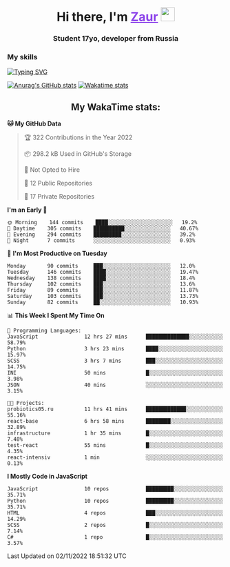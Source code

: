 <h1 align="center">
    Hi there, I'm 
    <a href="https://t.me/skyguy" target="_blank" style="color: #8C43EA">Zaur</a>
    <img src="https://github.com/blackcater/blackcater/raw/main/images/Hi.gif" height="32">
</h1>

<h3 align="center">
    Student 17yo, developer from Russia
</h3>  

### **My skills**
[![Typing SVG](https://readme-typing-svg.herokuapp.com?font=Oxanium&duration=3000&pause=1500&color=8C43EA&height=30&lines=Python:+FastAPI,+Flask,+Aiogram,+Telethon;SQL:+PostgreSQL,+SQLite;Javascript:+React.js;HTML,+CSS+(SCSS))](https://git.io/typing-svg)

[![Anurag's GitHub stats](https://github-readme-stats.vercel.app/api?username=mrskyguy&hide_title=true&count_private=true&show_icons=true&title_color=8C43EA&icon_color=BE57EA&bg_color=30,191919,341b56&text_color=B1B1B1&border_radius=10&hide_border=true)](https://github.com/anuraghazra/github-readme-stats)
[![Wakatime stats](https://github-readme-stats.vercel.app/api/wakatime?username=skyguy&hide_title=true&show_icons=true&title_color=8C43EA&icon_color=BE57EA&bg_color=30,191919,341b56&text_color=B1B1B1&border_radius=10&hide_border=true)](https://github.com/anuraghazra/github-readme-stats)


<h2 align="center"> My WakaTime stats: </h2>

<!--START_SECTION:waka-->
**🐱 My GitHub Data** 

> 🏆 322 Contributions in the Year 2022
 > 
> 📦 298.2 kB Used in GitHub's Storage 
 > 
> 🚫 Not Opted to Hire
 > 
> 📜 12 Public Repositories 
 > 
> 🔑 17 Private Repositories  
 > 
**I'm an Early 🐤** 

```text
🌞 Morning    144 commits    ████░░░░░░░░░░░░░░░░░░░░░   19.2% 
🌆 Daytime    305 commits    ██████████░░░░░░░░░░░░░░░   40.67% 
🌃 Evening    294 commits    █████████░░░░░░░░░░░░░░░░   39.2% 
🌙 Night      7 commits      ░░░░░░░░░░░░░░░░░░░░░░░░░   0.93%

```
📅 **I'm Most Productive on Tuesday** 

```text
Monday       90 commits     ███░░░░░░░░░░░░░░░░░░░░░░   12.0% 
Tuesday      146 commits    ████░░░░░░░░░░░░░░░░░░░░░   19.47% 
Wednesday    138 commits    ████░░░░░░░░░░░░░░░░░░░░░   18.4% 
Thursday     102 commits    ███░░░░░░░░░░░░░░░░░░░░░░   13.6% 
Friday       89 commits     ███░░░░░░░░░░░░░░░░░░░░░░   11.87% 
Saturday     103 commits    ███░░░░░░░░░░░░░░░░░░░░░░   13.73% 
Sunday       82 commits     ██░░░░░░░░░░░░░░░░░░░░░░░   10.93%

```


📊 **This Week I Spent My Time On** 

```text
💬 Programming Languages: 
JavaScript               12 hrs 27 mins      ██████████████░░░░░░░░░░░   58.79% 
Python                   3 hrs 23 mins       ████░░░░░░░░░░░░░░░░░░░░░   15.97% 
SCSS                     3 hrs 7 mins        ███░░░░░░░░░░░░░░░░░░░░░░   14.75% 
INI                      50 mins             █░░░░░░░░░░░░░░░░░░░░░░░░   3.98% 
JSON                     40 mins             ░░░░░░░░░░░░░░░░░░░░░░░░░   3.15%

🐱‍💻 Projects: 
probiotics05.ru          11 hrs 41 mins      █████████████░░░░░░░░░░░░   55.16% 
react-base               6 hrs 58 mins       ████████░░░░░░░░░░░░░░░░░   32.89% 
infrastructure           1 hr 35 mins        █░░░░░░░░░░░░░░░░░░░░░░░░   7.48% 
test-react               55 mins             █░░░░░░░░░░░░░░░░░░░░░░░░   4.35% 
react-intensiv           1 min               ░░░░░░░░░░░░░░░░░░░░░░░░░   0.13%

```

**I Mostly Code in JavaScript** 

```text
JavaScript               10 repos            █████████░░░░░░░░░░░░░░░░   35.71% 
Python                   10 repos            █████████░░░░░░░░░░░░░░░░   35.71% 
HTML                     4 repos             ███░░░░░░░░░░░░░░░░░░░░░░   14.29% 
SCSS                     2 repos             █░░░░░░░░░░░░░░░░░░░░░░░░   7.14% 
C#                       1 repo              █░░░░░░░░░░░░░░░░░░░░░░░░   3.57%

```



 Last Updated on 02/11/2022 18:51:32 UTC
<!--END_SECTION:waka-->
